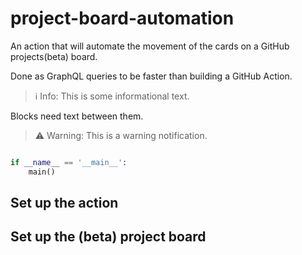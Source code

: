 
# project-board-automation

An action that will automate the movement of the cards on a GitHub projects(beta) board.

Done as GraphQL queries to be faster than building a GitHub Action.

> ℹ️ Info: This is some informational text.

Blocks need text between them.

> ⚠️ Warning: This is a warning notification.

```python

if __name__ == '__main__':
    main()

```

## Set up the action

## Set up the (beta) project board
